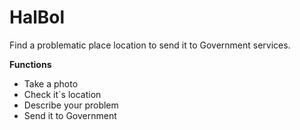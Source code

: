 # HalBol
Find a problematic place location to send it to Government services.

**Functions**
- Take a photo
- Check it`s location
- Describe your problem
- Send it to Government

